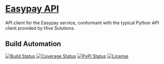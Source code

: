 # [Easypay API](http://easypay-api.hive.pt)

API client for the Easypay service, conformant with the typical Python API client provided by Hive Solutions.

## Build Automation

[![Build Status](https://app.travis-ci.com/hivesolutions/easypay-api.svg?branch=master)](https://travis-ci.com/github/hivesolutions/easypay-api)
[![Coverage Status](https://coveralls.io/repos/hivesolutions/easypay-api/badge.svg?branch=master)](https://coveralls.io/r/hivesolutions/easypay-api?branch=master)
[![PyPi Status](https://img.shields.io/pypi/v/easypay-api.svg)](https://pypi.python.org/pypi/easypay-api)
[![License](https://img.shields.io/badge/license-Apache%202.0-blue.svg)](https://www.apache.org/licenses/)
